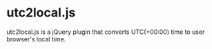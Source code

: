 utc2local.js
============

utc2local.js is a jQuery plugin that converts UTC(+00:00) time to user browser's local time.